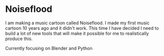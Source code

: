 # Noiseflood

I am making a music cartoon called Noiseflood. I made my first music cartoon 10 years ago and it didn't work. This time I have decided I need to build a lot of new tools that will make it possible for me to realistically produce this.

Currently focusing on Blender and Python